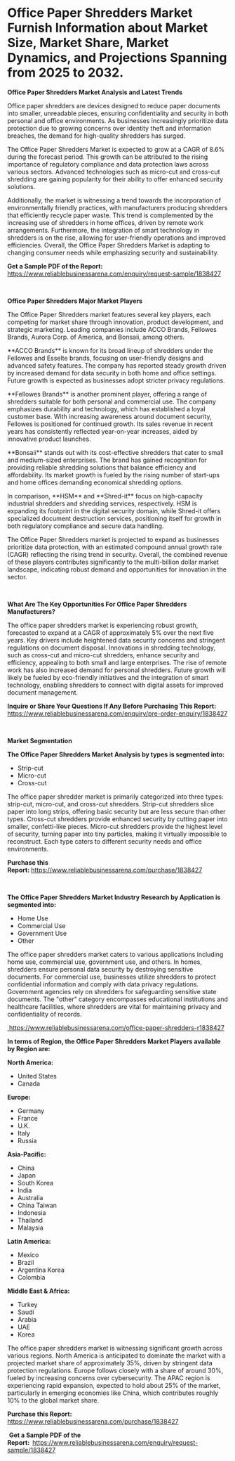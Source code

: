 <p><h1>Office Paper Shredders Market Furnish Information about Market Size, Market Share, Market Dynamics, and Projections Spanning from 2025 to 2032.</h1></p><p><strong>Office Paper Shredders Market Analysis and Latest Trends</strong></p>
<p><p>Office paper shredders are devices designed to reduce paper documents into smaller, unreadable pieces, ensuring confidentiality and security in both personal and office environments. As businesses increasingly prioritize data protection due to growing concerns over identity theft and information breaches, the demand for high-quality shredders has surged.</p><p>The Office Paper Shredders Market is expected to grow at a CAGR of 8.6% during the forecast period. This growth can be attributed to the rising importance of regulatory compliance and data protection laws across various sectors. Advanced technologies such as micro-cut and cross-cut shredding are gaining popularity for their ability to offer enhanced security solutions.</p><p>Additionally, the market is witnessing a trend towards the incorporation of environmentally friendly practices, with manufacturers producing shredders that efficiently recycle paper waste. This trend is complemented by the increasing use of shredders in home offices, driven by remote work arrangements. Furthermore, the integration of smart technology in shredders is on the rise, allowing for user-friendly operations and improved efficiencies. Overall, the Office Paper Shredders Market is adapting to changing consumer needs while emphasizing security and sustainability.</p></p>
<p><strong>Get a Sample PDF of the Report:&nbsp;</strong> <a href="https://www.reliablebusinessarena.com/enquiry/request-sample/1838427?utm_campaign=3311&utm_medium=2&utm_source=Github&utm_content=ia&utm_term=16042025&utm_id=office-paper-shredders">https://www.reliablebusinessarena.com/enquiry/request-sample/1838427</a></p>
<p>&nbsp;</p>
<p><strong>Office Paper Shredders Major Market Players</strong></p>
<p><p>The Office Paper Shredders market features several key players, each competing for market share through innovation, product development, and strategic marketing. Leading companies include ACCO Brands, Fellowes Brands, Aurora Corp. of America, and Bonsaii, among others.</p><p>**ACCO Brands** is known for its broad lineup of shredders under the Fellowes and Esselte brands, focusing on user-friendly designs and advanced safety features. The company has reported steady growth driven by increased demand for data security in both home and office settings. Future growth is expected as businesses adopt stricter privacy regulations.</p><p>**Fellowes Brands** is another prominent player, offering a range of shredders suitable for both personal and commercial use. The company emphasizes durability and technology, which has established a loyal customer base. With increasing awareness around document security, Fellowes is positioned for continued growth. Its sales revenue in recent years has consistently reflected year-on-year increases, aided by innovative product launches.</p><p>**Bonsaii** stands out with its cost-effective shredders that cater to small and medium-sized enterprises. The brand has gained recognition for providing reliable shredding solutions that balance efficiency and affordability. Its market growth is fueled by the rising number of start-ups and home offices demanding economical shredding options.</p><p>In comparison, **HSM** and **Shred-it** focus on high-capacity industrial shredders and shredding services, respectively. HSM is expanding its footprint in the digital security domain, while Shred-it offers specialized document destruction services, positioning itself for growth in both regulatory compliance and secure data handling.</p><p>The Office Paper Shredders market is projected to expand as businesses prioritize data protection, with an estimated compound annual growth rate (CAGR) reflecting the rising trend in security. Overall, the combined revenue of these players contributes significantly to the multi-billion dollar market landscape, indicating robust demand and opportunities for innovation in the sector.</p></p>
<p>&nbsp;</p>
<p><strong>What Are The Key Opportunities For Office Paper Shredders Manufacturers?</strong></p>
<p><p>The office paper shredders market is experiencing robust growth, forecasted to expand at a CAGR of approximately 5% over the next five years. Key drivers include heightened data security concerns and stringent regulations on document disposal. Innovations in shredding technology, such as cross-cut and micro-cut shredders, enhance security and efficiency, appealing to both small and large enterprises. The rise of remote work has also increased demand for personal shredders. Future growth will likely be fueled by eco-friendly initiatives and the integration of smart technology, enabling shredders to connect with digital assets for improved document management.</p></p>
<p><strong>Inquire or Share Your Questions If Any Before Purchasing This Report:</strong> <a href="https://www.reliablebusinessarena.com/enquiry/pre-order-enquiry/1838427?utm_campaign=3311&utm_medium=2&utm_source=Github&utm_content=ia&utm_term=16042025&utm_id=office-paper-shredders">https://www.reliablebusinessarena.com/enquiry/pre-order-enquiry/1838427</a></p>
<p>&nbsp;</p>
<p><strong>Market Segmentation</strong></p>
<p><strong>The Office Paper Shredders Market Analysis by types is segmented into:</strong></p>
<p><ul><li>Strip-cut</li><li>Micro-cut</li><li>Cross-cut</li></ul></p>
<p><p>The office paper shredder market is primarily categorized into three types: strip-cut, micro-cut, and cross-cut shredders. Strip-cut shredders slice paper into long strips, offering basic security but are less secure than other types. Cross-cut shredders provide enhanced security by cutting paper into smaller, confetti-like pieces. Micro-cut shredders provide the highest level of security, turning paper into tiny particles, making it virtually impossible to reconstruct. Each type caters to different security needs and office environments.</p></p>
<p><strong>Purchase this Report:&nbsp;</strong><a href="https://www.reliablebusinessarena.com/purchase/1838427?utm_campaign=3311&utm_medium=2&utm_source=Github&utm_content=ia&utm_term=16042025&utm_id=office-paper-shredders">https://www.reliablebusinessarena.com/purchase/1838427</a></p>
<p>&nbsp;</p>
<p><strong>The Office Paper Shredders Market Industry Research by Application is segmented into:</strong></p>
<p><ul><li>Home Use</li><li>Commercial Use</li><li>Government Use</li><li>Other</li></ul></p>
<p><p>The office paper shredders market caters to various applications including home use, commercial use, government use, and others. In homes, shredders ensure personal data security by destroying sensitive documents. For commercial use, businesses utilize shredders to protect confidential information and comply with data privacy regulations. Government agencies rely on shredders for safeguarding sensitive state documents. The "other" category encompasses educational institutions and healthcare facilities, where shredders are vital for maintaining privacy and confidentiality of records.</p></p>
<p><a href="https://www.reliablebusinessarena.com/office-paper-shredders-r1838427?utm_campaign=3311&utm_medium=2&utm_source=Github&utm_content=ia&utm_term=16042025&utm_id=office-paper-shredders">&nbsp;https://www.reliablebusinessarena.com/office-paper-shredders-r1838427</a></p>
<p><strong>In terms of Region, the Office Paper Shredders Market Players available by Region are:</strong></p>
<p>
    <p> <strong> North America: </strong>
        <ul>
            <li>United States</li>
            <li>Canada</li>
        </ul>
        </p> 
    <p> <strong> Europe: </strong>
        <ul>
            <li>Germany</li>
            <li>France</li>
            <li>U.K.</li>
            <li>Italy</li>
            <li>Russia</li>
        </ul>
        </p> 
    <p> <strong> Asia-Pacific: </strong>
        <ul>
            <li>China</li>
            <li>Japan</li>
            <li>South Korea</li>
            <li>India</li>
            <li>Australia</li>
            <li>China Taiwan</li>
            <li>Indonesia</li>
            <li>Thailand</li>
            <li>Malaysia</li>
        </ul>
        </p> 
    <p> <strong> Latin America: </strong>
        <ul>
            <li>Mexico</li>
            <li>Brazil</li>
            <li>Argentina Korea</li>
            <li>Colombia</li>
        </ul>
        </p> 
    <p> <strong> Middle East & Africa: </strong>
        <ul>
            <li>Turkey</li>
            <li>Saudi</li>
            <li>Arabia</li>
            <li>UAE</li>
            <li>Korea</li>
        </ul>
    </p>
    </p>
<p><p>The office paper shredders market is witnessing significant growth across various regions. North America is anticipated to dominate the market with a projected market share of approximately 35%, driven by stringent data protection regulations. Europe follows closely with a share of around 30%, fueled by increasing concerns over cybersecurity. The APAC region is experiencing rapid expansion, expected to hold about 25% of the market, particularly in emerging economies like China, which contributes roughly 10% to the global market share.</p></p>
<p><strong>Purchase this Report: </strong><a href="https://www.reliablebusinessarena.com/purchase/1838427?utm_campaign=3311&utm_medium=2&utm_source=Github&utm_content=ia&utm_term=16042025&utm_id=office-paper-shredders">https://www.reliablebusinessarena.com/purchase/1838427</a></p>
<p>&nbsp;<strong>Get a Sample PDF of the Report:&nbsp;&nbsp;</strong><a href="https://www.reliablebusinessarena.com/enquiry/request-sample/1838427?utm_campaign=3311&utm_medium=2&utm_source=Github&utm_content=ia&utm_term=16042025&utm_id=office-paper-shredders">https://www.reliablebusinessarena.com/enquiry/request-sample/1838427</a></p>
<p><strong></strong></p>
<p><p></p><p></p><p></p></p>